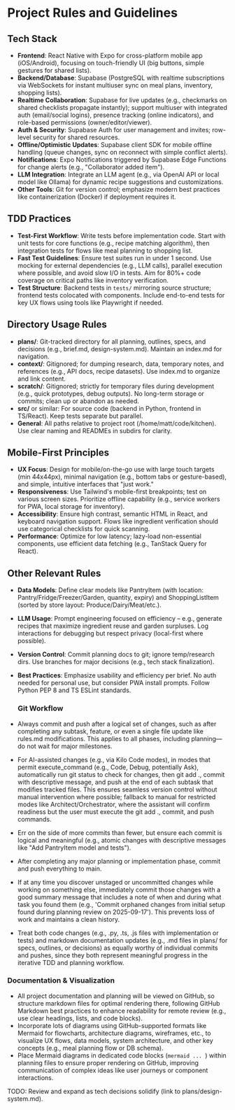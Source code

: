 # Project Rules and Guidelines

## Tech Stack

- **Frontend**: React Native with Expo for cross-platform mobile app (iOS/Android), focusing on touch-friendly UI (big buttons, simple gestures for shared lists).
- **Backend/Database**: Supabase (PostgreSQL with realtime subscriptions via WebSockets for instant multiuser sync on meal plans, inventory, shopping lists).
- **Realtime Collaboration**: Supabase for live updates (e.g., checkmarks on shared checklists propagate instantly); support multiuser with integrated auth (email/social logins), presence tracking (online indicators), and role-based permissions (owner/editor/viewer).
- **Auth & Security**: Supabase Auth for user management and invites; row-level security for shared resources.
- **Offline/Optimistic Updates**: Supabase client SDK for mobile offline handling (queue changes, sync on reconnect with simple conflict alerts).
- **Notifications**: Expo Notifications triggered by Supabase Edge Functions for change alerts (e.g., "Collaborator added item").
- **LLM Integration**: Integrate an LLM agent (e.g., via OpenAI API or local model like Ollama) for dynamic recipe suggestions and customizations.
- **Other Tools**: Git for version control; emphasize modern best practices like containerization (Docker) if deployment requires it.

## TDD Practices
- **Test-First Workflow**: Write tests before implementation code. Start with unit tests for core functions (e.g., recipe matching algorithm), then integration tests for flows like meal planning to shopping list.
- **Fast Test Guidelines**: Ensure test suites run in under 1 second. Use mocking for external dependencies (e.g., LLM calls), parallel execution where possible, and avoid slow I/O in tests. Aim for 80%+ code coverage on critical paths like inventory verification.
- **Test Structure**: Backend tests in `tests/` mirroring source structure; frontend tests colocated with components. Include end-to-end tests for key UX flows using tools like Playwright if needed.

## Directory Usage Rules
- **plans/**: Git-tracked directory for all planning, outlines, specs, and decisions (e.g., brief.md, design-system.md). Maintain an index.md for navigation.
- **context/**: Gitignored; for dumping research, data, temporary notes, and references (e.g., API docs, recipe datasets). Use index.md to organize and link content.
- **scratch/**: Gitignored; strictly for temporary files during development (e.g., quick prototypes, debug outputs). No long-term storage or commits; clean up or abandon as needed.
- **src/** or similar: For source code (backend in Python, frontend in TS/React). Keep tests separate but parallel.
- **General**: All paths relative to project root (/home/matt/code/kitchen). Use clear naming and READMEs in subdirs for clarity.

## Mobile-First Principles
- **UX Focus**: Design for mobile/on-the-go use with large touch targets (min 44x44px), minimal navigation (e.g., bottom tabs or gesture-based), and simple, intuitive interfaces that "just work."
- **Responsiveness**: Use Tailwind's mobile-first breakpoints; test on various screen sizes. Prioritize offline capability (e.g., service workers for PWA, local storage for inventory).
- **Accessibility**: Ensure high contrast, semantic HTML in React, and keyboard navigation support. Flows like ingredient verification should use categorical checklists for quick scanning.
- **Performance**: Optimize for low latency; lazy-load non-essential components, use efficient data fetching (e.g., TanStack Query for React).

## Other Relevant Rules
- **Data Models**: Define clear models like PantryItem (with location: Pantry/Fridge/Freezer/Garden, quantity, expiry) and ShoppingListItem (sorted by store layout: Produce/Dairy/Meat/etc.).
- **LLM Usage**: Prompt engineering focused on efficiency – e.g., generate recipes that maximize ingredient reuse and garden surpluses. Log interactions for debugging but respect privacy (local-first where possible).
- **Version Control**: Commit planning docs to git; ignore temp/research dirs. Use branches for major decisions (e.g., tech stack finalization).
- **Best Practices**: Emphasize usability and efficiency per brief. No auth needed for personal use, but consider PWA install prompts. Follow Python PEP 8 and TS ESLint standards.

  
  ### Git Workflow

- Always commit and push after a logical set of changes, such as after completing any subtask, feature, or even a single file update like rules.md modifications. This applies to all phases, including planning—do not wait for major milestones.
- For AI-assisted changes (e.g., via Kilo Code modes), in modes that permit execute_command (e.g., Code, Debug, potentially Ask), automatically run git status to check for changes, then git add ., commit with descriptive message, and push at the end of each subtask that modifies tracked files. This ensures seamless version control without manual intervention where possible; fallback to manual for restricted modes like Architect/Orchestrator, where the assistant will confirm readiness but the user must execute the git add ., commit, and push commands.
- Err on the side of more commits than fewer, but ensure each commit is logical and meaningful (e.g., atomic changes with descriptive messages like "Add PantryItem model and tests").
- After completing any major planning or implementation phase, commit and push everything to main.
- If at any time you discover unstaged or uncommitted changes while working on something else, immediately commit those changes with a good summary message that includes a note of when and during what task you found them (e.g., 'Commit orphaned changes from initial setup found during planning review on 2025-09-17'). This prevents loss of work and maintains a clean history.
- Treat both code changes (e.g., .py, .ts, .js files with implementation or tests) and markdown documentation updates (e.g., .md files in plans/ for specs, outlines, or decisions) as equally worthy of individual commits and pushes, since they both represent meaningful progress in the iterative TDD and planning workflow.


### Documentation & Visualization
- All project documentation and planning will be viewed on GitHub, so structure markdown files for optimal rendering there, following GitHub Markdown best practices to enhance readability for remote review (e.g., use clear headings, lists, and code blocks).
- Incorporate lots of diagrams using GitHub-supported formats like Mermaid for flowcharts, architecture diagrams, wireframes, etc., to visualize UX flows, data models, system architecture, and other key concepts (e.g., meal planning flow or DB schema).
- Place Mermaid diagrams in dedicated code blocks (```mermaid ... ```) within planning files to ensure proper rendering on GitHub, improving communication of complex ideas like user journeys or component interactions.


TODO: Review and expand as tech decisions solidify (link to plans/design-system.md).